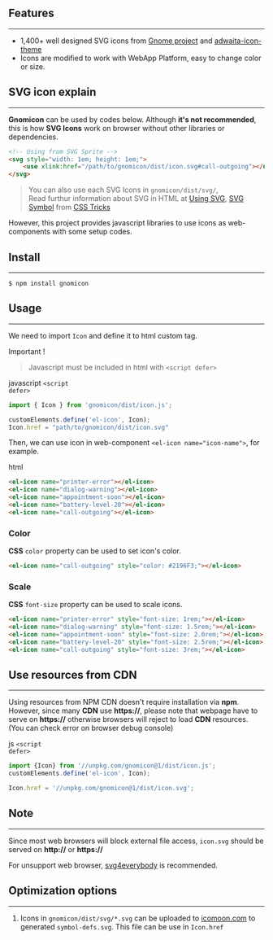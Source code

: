 ## Features
---

- 1,400+ well designed SVG icons from [Gnome project](https://gitlab.gnome.org/World/design/icon-library/-/tree/master/data/resources/icon-dev-kit)
  and [adwaita-icon-theme](https://gitlab.gnome.org/GNOME/adwaita-icon-theme)
- Icons are modified to work with WebApp Platform, easy to change color or size.

## SVG icon explain
---

**Gnomicon** can be used by codes below. Although 
**it's not recommended**, this is how **SVG Icons** work on browser
without other libraries or dependencies.

```html
<!-- Using from SVG Sprite -->
<svg style="width: 1em; height: 1em;">
    <use xlink:href="/path/to/gnomicon/dist/icon.svg#call-outgoing"></use>
</svg>
```
> You can also use each SVG Icons in `gnomicon/dist/svg/`,  
> Read furthur information about SVG in HTML at
> [Using SVG](https://css-tricks.com/using-svg/),
> [SVG Symbol](https://css-tricks.com/svg-symbol-good-choice-icons/)
> from [CSS Tricks](https://css-tricks.com)

However, this project provides javascript libraries to use icons
as web-components with some setup codes.

## Install
---

```shell
$ npm install gnomicon
```

## Usage
---

We need to import `Icon` and define it to html custom tag.

<el-tag class="title-block bg-red">Important !</el-tag>
> Javascript must be included in html with `<script defer>`

<el-tag class="title-block">javascript <code>\<script defer></code></el-tag>
```js
import { Icon } from 'gnomicon/dist/icon.js';

customElements.define('el-icon', Icon);
Icon.href = "path/to/gnomicon/dist/icon.svg"
```

Then, we can use icon in web-component `<el-icon name="icon-name">`, for example.

<el-tag class="title-block">html</el-tag>
```html
<el-icon name="printer-error"></el-icon>
<el-icon name="dialog-warning"></el-icon>
<el-icon name="appointment-soon"></el-icon>
<el-icon name="battery-level-20"></el-icon>
<el-icon name="call-outgoing"></el-icon>
```

<div style="font-size: 3rem;">
<el-icon name="printer-error"></el-icon>
<el-icon name="dialog-warning"></el-icon>
<el-icon name="appointment-soon"></el-icon>
<el-icon name="battery-level-20"></el-icon>
<el-icon name="call-outgoing"></el-icon>
</div>

### Color

**CSS** `color` property can be used to set icon's color.

```html
<el-icon name="call-outgoing" style="color: #2196F3;"></el-icon>
```
<div style="color: #2196F3; font-size: 3rem;">
    <el-icon name="printer-error"></el-icon>
    <el-icon name="dialog-warning"></el-icon>
    <el-icon name="appointment-soon"></el-icon>
    <el-icon name="battery-level-20"></el-icon>
    <el-icon name="call-outgoing"></el-icon>
</div>

### Scale

**CSS** `font-size` property can be used to scale icons.

```html
<el-icon name="printer-error" style="font-size: 1rem;"></el-icon>
<el-icon name="dialog-warning" style="font-size: 1.5rem;"></el-icon>
<el-icon name="appointment-soon" style="font-size: 2.0rem;"></el-icon>
<el-icon name="battery-level-20" style="font-size: 2.5rem;"></el-icon>
<el-icon name="call-outgoing" style="font-size: 3rem;"></el-icon>
```

<el-icon name="printer-error" style="font-size: 1rem;"></el-icon>
<el-icon name="dialog-warning" style="font-size: 1.5rem;"></el-icon>
<el-icon name="appointment-soon" style="font-size: 2.0rem;"></el-icon>
<el-icon name="battery-level-20" style="font-size: 2.5rem;"></el-icon>
<el-icon name="call-outgoing" style="font-size: 3rem;"></el-icon>

## Use resources from CDN
---

Using resources from NPM CDN doesn't require installation via **npm**.
However, since many **CDN** use **https://**, please note that
webpage have to serve on **https://** otherwise browsers will reject
to load **CDN** resources. (You can check error on browser debug console)

<el-tag class="title-block">js <code>\<script defer></code></el-tag>
```js
import {Icon} from '//unpkg.com/gnomicon@1/dist/icon.js';
customElements.define('el-icon', Icon);

Icon.href = '//unpkg.com/gnomicon@1/dist/icon.svg';
```

## Note
---

Since most web browsers will block external file access,
`icon.svg` should be served on **http://** or **https://**

For unsupport web browser,
<a href="https://github.com/jonathantneal/svg4everybody">svg4everybody</a>
is recommended.

## Optimization options
---

1. Icons in `gnomicon/dist/svg/*.svg` can be uploaded to
   [icomoon.com](https://icomoon.com) to generated `symbol-defs.svg`. This
   file can be use in `Icon.href`

<div style="display: block; margin-bottom: 3rem;"></div>
